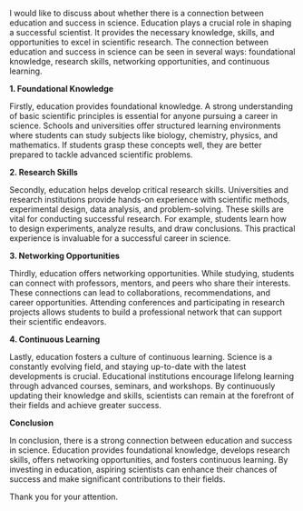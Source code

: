 I would like to discuss about whether there is a connection between education and success in science. Education plays a crucial role in shaping a successful scientist. It provides the necessary knowledge, skills, and opportunities to excel in scientific research. The connection between education and success in science can be seen in several ways: foundational knowledge, research skills, networking opportunities, and continuous learning.

**1. Foundational Knowledge**

Firstly, education provides foundational knowledge. A strong understanding of basic scientific principles is essential for anyone pursuing a career in science. Schools and universities offer structured learning environments where students can study subjects like biology, chemistry, physics, and mathematics. If students grasp these concepts well, they are better prepared to tackle advanced scientific problems.

**2. Research Skills**

Secondly, education helps develop critical research skills. Universities and research institutions provide hands-on experience with scientific methods, experimental design, data analysis, and problem-solving. These skills are vital for conducting successful research. For example, students learn how to design experiments, analyze results, and draw conclusions. This practical experience is invaluable for a successful career in science.

**3. Networking Opportunities**

Thirdly, education offers networking opportunities. While studying, students can connect with professors, mentors, and peers who share their interests. These connections can lead to collaborations, recommendations, and career opportunities. Attending conferences and participating in research projects allows students to build a professional network that can support their scientific endeavors.

**4. Continuous Learning**

Lastly, education fosters a culture of continuous learning. Science is a constantly evolving field, and staying up-to-date with the latest developments is crucial. Educational institutions encourage lifelong learning through advanced courses, seminars, and workshops. By continuously updating their knowledge and skills, scientists can remain at the forefront of their fields and achieve greater success.

**Conclusion**

In conclusion, there is a strong connection between education and success in science. Education provides foundational knowledge, develops research skills, offers networking opportunities, and fosters continuous learning. By investing in education, aspiring scientists can enhance their chances of success and make significant contributions to their fields.

Thank you for your attention.